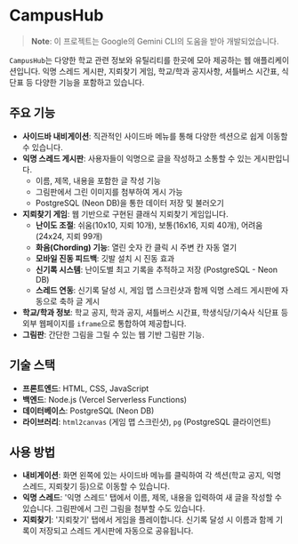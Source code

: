 # CampusHub

> **Note**: 이 프로젝트는 Google의 Gemini CLI의 도움을 받아 개발되었습니다.

`CampusHub`는 다양한 학교 관련 정보와 유틸리티를 한곳에 모아 제공하는 웹 애플리케이션입니다. 익명 스레드 게시판, 지뢰찾기 게임, 학교/학과 공지사항, 셔틀버스 시간표, 식단표 등 다양한 기능을 포함하고 있습니다.

## 주요 기능

-   **사이드바 내비게이션**: 직관적인 사이드바 메뉴를 통해 다양한 섹션으로 쉽게 이동할 수 있습니다.
-   **익명 스레드 게시판**: 사용자들이 익명으로 글을 작성하고 소통할 수 있는 게시판입니다.
    -   이름, 제목, 내용을 포함한 글 작성 기능
    -   그림판에서 그린 이미지를 첨부하여 게시 가능
    -   PostgreSQL (Neon DB)을 통한 데이터 저장 및 불러오기
-   **지뢰찾기 게임**: 웹 기반으로 구현된 클래식 지뢰찾기 게임입니다.
    -   **난이도 조절**: 쉬움(10x10, 지뢰 10개), 보통(16x16, 지뢰 40개), 어려움(24x24, 지뢰 99개)
    -   **화음(Chording) 기능**: 열린 숫자 칸 클릭 시 주변 칸 자동 열기
    -   **모바일 진동 피드백**: 깃발 설치 시 진동 효과
    -   **신기록 시스템**: 난이도별 최고 기록을 추적하고 저장 (PostgreSQL - Neon DB)
    -   **스레드 연동**: 신기록 달성 시, 게임 맵 스크린샷과 함께 익명 스레드 게시판에 자동으로 축하 글 게시
-   **학교/학과 정보**: 학교 공지, 학과 공지, 셔틀버스 시간표, 학생식당/기숙사 식단표 등 외부 웹페이지를 `iframe`으로 통합하여 제공합니다.
-   **그림판**: 간단한 그림을 그릴 수 있는 웹 기반 그림판 기능.

## 기술 스택

-   **프론트엔드**: HTML, CSS, JavaScript
-   **백엔드**: Node.js (Vercel Serverless Functions)
-   **데이터베이스**: PostgreSQL (Neon DB)
-   **라이브러리**: `html2canvas` (게임 맵 스크린샷), `pg` (PostgreSQL 클라이언트)

## 사용 방법

-   **내비게이션**: 화면 왼쪽에 있는 사이드바 메뉴를 클릭하여 각 섹션(학교 공지, 익명 스레드, 지뢰찾기 등)으로 이동할 수 있습니다.
-   **익명 스레드**: '익명 스레드' 탭에서 이름, 제목, 내용을 입력하여 새 글을 작성할 수 있습니다. 그림판에서 그린 그림을 첨부할 수도 있습니다.
-   **지뢰찾기**: '지뢰찾기' 탭에서 게임을 플레이합니다. 신기록 달성 시 이름과 함께 기록이 저장되고 스레드 게시판에 자동으로 공유됩니다.

